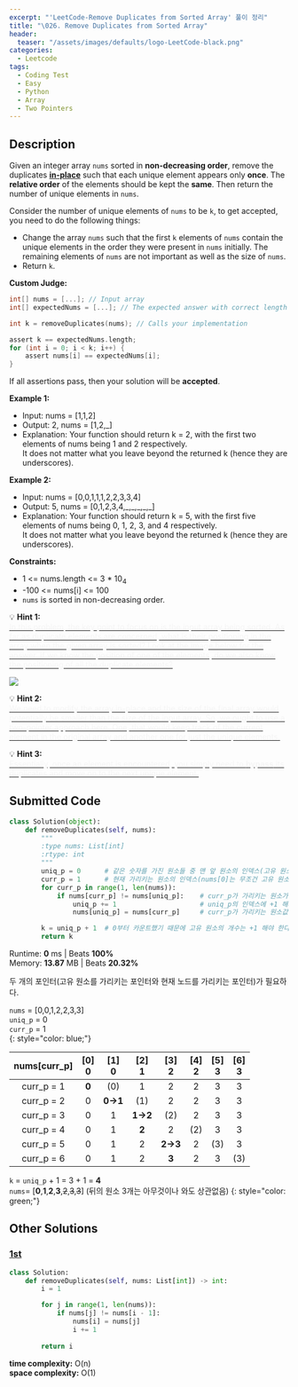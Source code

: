 ```yaml
---
excerpt: "'LeetCode-Remove Duplicates from Sorted Array' 풀이 정리"
title: "\026. Remove Duplicates from Sorted Array"
header:
  teaser: "/assets/images/defaults/logo-LeetCode-black.png"
categories:
  - Leetcode
tags:
  - Coding Test
  - Easy
  - Python
  - Array
  - Two Pointers
---
```


## <i class="fa-solid fa-file-lines"></i> Description

Given an integer array `nums` sorted in **non-decreasing order**, remove the duplicates <a href="https://ko.wikipedia.org/wiki/%EC%A0%9C%EC%9E%90%EB%A6%AC_%EC%95%8C%EA%B3%A0%EB%A6%AC%EC%A6%98" target="_blank">**in-place**</a> such that each unique element appears only **once**. The **relative order** of the elements should be kept the **same**. Then return the number of unique elements in `nums`.

Consider the number of unique elements of `nums` to be `k`, to get accepted, you need to do the following things:

- Change the array `nums` such that the first `k` elements of `nums` contain the unique elements in the order they were present in `nums` initially. The remaining elements of `nums` are not important as well as the size of `nums`.
- Return `k`.

**Custom Judge:**     

```c
int[] nums = [...]; // Input array
int[] expectedNums = [...]; // The expected answer with correct length

int k = removeDuplicates(nums); // Calls your implementation

assert k == expectedNums.length;
for (int i = 0; i < k; i++) {
    assert nums[i] == expectedNums[i];
}
```
If all assertions pass, then your solution will be **accepted**.

**Example 1:**

- Input: nums = \[1,1,2]
- Output: 2, nums = \[1,2,\_]
- Explanation: Your function should return k = 2, with the first two elements of nums being 1 and 2 respectively.    
It does not matter what you leave beyond the returned k (hence they are underscores).

**Example 2:**

- Input: nums = \[0,0,1,1,1,2,2,3,3,4]
- Output: 5, nums = \[0,1,2,3,4,\_,\_,\_,\_,\_]
- Explanation: Your function should return k = 5, with the first five elements of nums being 0, 1, 2, 3, and 4 respectively.    
It does not matter what you leave beyond the returned k (hence they are underscores).

**Constraints:**

- 1 <= nums.length <= 3 \* 10<sub>4</sub>
- -100 <= nums\[i] <= 100
- `nums` is sorted in non-decreasing order.


💡 **Hint 1:**   
<u><span style="color:#F5F5F5">In this problem, the key point to focus on is the input array being sorted. As far as duplicate elements are concerned, what is their positioning in the array when the given array is sorted? Look at the image below for the answer. If we know the position of one of the elements, do we also know the positioning of all the duplicate elements?</span></u>

![](https://assets.leetcode.com/uploads/2019/10/20/hint_rem_dup.png)

💡 **Hint 2:**   
<u><span style="color:#F5F5F5">We need to modify the array in-place and the size of the final array would potentially be smaller than the size of the input array. So, we ought to use a two-pointer approach here. One, that would keep track of the current element in the original array and another one for just the unique elements.</span></u>

💡 **Hint 3:**   
<u><span style="color:#F5F5F5">Essentially, once an element is encountered, you simply need to <b>bypass</b> its duplicates and move on to the next unique element.</span></u>

## <i class="fa-solid fa-cloud-arrow-up"></i> Submitted Code

```python
class Solution(object):
    def removeDuplicates(self, nums):
        """
        :type nums: List[int]
        :rtype: int
        """
        uniq_p = 0      # 같은 숫자를 가진 원소들 중 맨 앞 원소의 인덱스(고유 원소에 카운트됨)
        curr_p = 1      # 현재 가리키는 원소의 인덱스(nums[0]는 무조건 고유 원소이므로 nums[1]부터 시작)
        for curr_p in range(1, len(nums)):
            if nums[curr_p] != nums[uniq_p]:    # curr_p가 가리키는 원소가 uniq_p가 가리키는 원소와 불일치하면
                uniq_p += 1                     # uniq_p의 인덱스에 +1 해서 한 칸 옮기기 
                nums[uniq_p] = nums[curr_p]     # curr_p가 가리키는 원소값을 uniq_p가 가리키는 자리에 넣기 

        k = uniq_p + 1  # 0부터 카운트했기 때문에 고유 원소의 개수는 +1 해야 한다
        return k                      
```
<i class="fa-solid fa-clock"></i> Runtime: **0** ms \| Beats **100%**    
<i class="fa-solid fa-memory"></i> Memory: **13.87** MB \| Beats **20.32%**

두 개의 포인터(고유 원소를 가리키는 포인터와 현재 노드를 가리키는 포인터)가 필요하다.

`nums` = \[0,0,1,2,2,3,3]     
`uniq_p` = 0     
`curr_p` = 1    
{: style="color: blue;"}

|nums\[curr_p] |\[0]<br>0 |\[1]<br>0 |\[2]<br>1 |\[3]<br>2 |\[4]<br>2 |\[5]<br>3 |\[6]<br>3 |
|:------------:|:--------:|:--------:|:--------:|:--------:|:--------:|:--------:|:--------:|
| curr_p = 1   |   **0**  |    (0)   |     1    |     2    |     2    |     3    |     3    |
| curr_p = 2   |     0    |  **0→1** |    (1)   |     2    |     2    |     3    |     3    |
| curr_p = 3   |     0    |     1    |  **1→2** |    (2)   |     2    |     3    |     3    |
| curr_p = 4   |     0    |     1    |   **2**  |     2    |    (2)   |     3    |     3    |
| curr_p = 5   |     0    |     1    |     2    |  **2→3** |     2    |    (3)   |     3    |
| curr_p = 6   |     0    |     1    |     2    |   **3**  |     2    |     3    |    (3)   |

`k` = `uniq_p` + 1 = 3 + 1 = **4**   
`nums`= \[**0**,**1**,**2**,**3**,~~2~~,~~3~~,~~3~~]  (뒤의 원소 3개는 아무것이나 와도 상관없음)
{: style="color: green;"}

## <i class="fa-solid fa-flask"></i> Other Solutions

### <a href="https://leetcode.com/problems/remove-duplicates-from-sorted-array/solutions/5540670/video-use-two-pointers-coding-exercise-b-7lap/" target="_blank">1st</a>

```python
class Solution:
    def removeDuplicates(self, nums: List[int]) -> int:
        i = 1

        for j in range(1, len(nums)):
            if nums[j] != nums[i - 1]:
                nums[i] = nums[j]
                i += 1
        
        return i
```
<i class="fa-solid fa-clock"></i> **time complexity:** O(n)         
<i class="fa-solid fa-memory"></i> **space complexity:** O(1)   